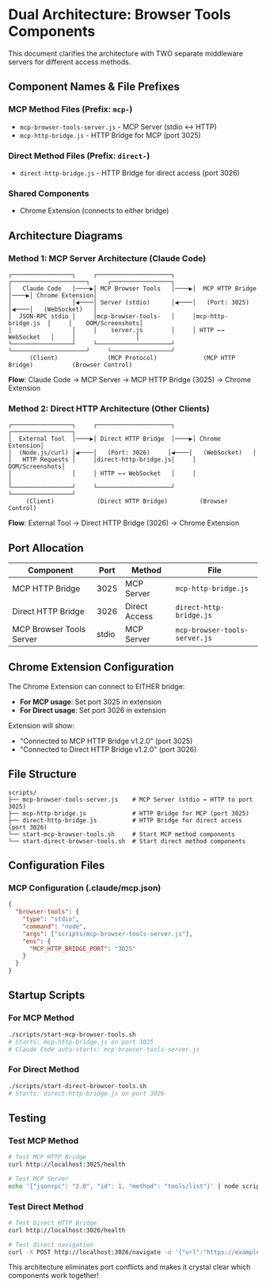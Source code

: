 # Dual Architecture: Browser Tools Components

This document clarifies the architecture with TWO separate middleware servers for different access methods.

## Component Names & File Prefixes

### MCP Method Files (Prefix: `mcp-`)
- `mcp-browser-tools-server.js` - MCP Server (stdio ↔ HTTP)
- `mcp-http-bridge.js` - HTTP Bridge for MCP (port 3025)

### Direct Method Files (Prefix: `direct-`)
- `direct-http-bridge.js` - HTTP Bridge for direct access (port 3026)

### Shared Components
- Chrome Extension (connects to either bridge)

## Architecture Diagrams

### Method 1: MCP Server Architecture (Claude Code)

```
┌─────────────────┐     ┌─────────────────────┐     ┌─────────────────────┐     ┌─────────────────┐
│   Claude Code   │────▶│ MCP Browser Tools   │────▶│  MCP HTTP Bridge    │────▶│ Chrome Extension│
│                 │◀────│ Server (stdio)      │◀────│   (Port: 3025)     │◀────│   (WebSocket)   │
│  JSON-RPC stdio │     │mcp-browser-tools-   │     │mcp-http-bridge.js  │     │    DOM/Screenshots│
│                 │     │    server.js        │     │ HTTP ←→ WebSocket   │     │                 │
└─────────────────┘     └─────────────────────┘     └─────────────────────┘     └─────────────────┘
      (Client)              (MCP Protocol)             (MCP HTTP Bridge)           (Browser Control)
```

**Flow**: Claude Code → MCP Server → MCP HTTP Bridge (3025) → Chrome Extension

### Method 2: Direct HTTP Architecture (Other Clients)

```
┌─────────────────┐     ┌─────────────────────┐     ┌─────────────────┐
│  External Tool  │────▶│ Direct HTTP Bridge  │────▶│ Chrome Extension│
│  (Node.js/curl) │◀────│   (Port: 3026)     │◀────│   (WebSocket)   │
│   HTTP Requests │     │direct-http-bridge.js│     │  DOM/Screenshots│
│                 │     │ HTTP ←→ WebSocket   │     │                 │
└─────────────────┘     └─────────────────────┘     └─────────────────┘
     (Client)            (Direct HTTP Bridge)         (Browser Control)
```

**Flow**: External Tool → Direct HTTP Bridge (3026) → Chrome Extension

## Port Allocation

| Component | Port | Method | File |
|-----------|------|--------|------|
| MCP HTTP Bridge | 3025 | MCP Server | `mcp-http-bridge.js` |
| Direct HTTP Bridge | 3026 | Direct Access | `direct-http-bridge.js` |
| MCP Browser Tools Server | stdio | MCP Server | `mcp-browser-tools-server.js` |

## Chrome Extension Configuration

The Chrome Extension can connect to EITHER bridge:
- **For MCP usage**: Set port 3025 in extension
- **For Direct usage**: Set port 3026 in extension

Extension will show:
- "Connected to MCP HTTP Bridge v1.2.0" (port 3025)
- "Connected to Direct HTTP Bridge v1.2.0" (port 3026)

## File Structure

```
scripts/
├── mcp-browser-tools-server.js    # MCP Server (stdio ↔ HTTP to port 3025)
├── mcp-http-bridge.js             # HTTP Bridge for MCP (port 3025)
├── direct-http-bridge.js          # HTTP Bridge for direct access (port 3026)
└── start-mcp-browser-tools.sh     # Start MCP method components
└── start-direct-browser-tools.sh  # Start direct method components
```

## Configuration Files

### MCP Configuration (.claude/mcp.json)
```json
{
  "browser-tools": {
    "type": "stdio",
    "command": "node",
    "args": ["scripts/mcp-browser-tools-server.js"],
    "env": {
      "MCP_HTTP_BRIDGE_PORT": "3025"
    }
  }
}
```

## Startup Scripts

### For MCP Method
```bash
./scripts/start-mcp-browser-tools.sh
# Starts: mcp-http-bridge.js on port 3025
# Claude Code auto-starts: mcp-browser-tools-server.js
```

### For Direct Method
```bash
./scripts/start-direct-browser-tools.sh
# Starts: direct-http-bridge.js on port 3026
```

## Testing

### Test MCP Method
```bash
# Test MCP HTTP Bridge
curl http://localhost:3025/health

# Test MCP Server
echo '{"jsonrpc": "2.0", "id": 1, "method": "tools/list"}' | node scripts/mcp-browser-tools-server.js
```

### Test Direct Method
```bash
# Test Direct HTTP Bridge
curl http://localhost:3026/health

# Test direct navigation
curl -X POST http://localhost:3026/navigate -d '{"url":"https://example.com"}' -H "Content-Type: application/json"
```

This architecture eliminates port conflicts and makes it crystal clear which components work together!